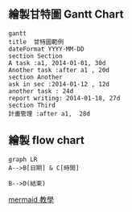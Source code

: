 
## 繪製甘特圖 Gantt Chart

```mermaid
gantt 
title  甘特圖範例 
dateFormat YYYY-MM-DD 
section Section 
A task :a1, 2014-01-01, 30d 
Another task :after a1 , 20d 
section Another 
ask in sec :2014-01-12 , 12d 
another task : 24d
report writing: 2014-01-18, 27d
section Third
計畫管理 :after a1,  28d
```


## 繪製  flow chart

```mermaid  
graph LR
A-->B[日期] & C[時間]

B-->D(結束)
```


[mermaid 教學](https://mermaid-js.github.io/mermaid/#/)